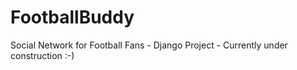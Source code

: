 # FootballBuddy
Social Network for Football Fans - Django Project - Currently under construction :-)
